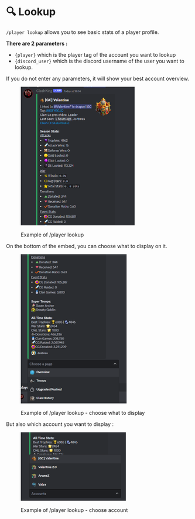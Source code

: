 # 🔍 Lookup

`/player lookup` allows you to see basic stats of a player profile.

**There are 2 parameters :**&#x20;

* `{player}` which is the player tag of the account you want to lookup
* `{discord_user}` which is the discord username of the user you want to lookup.

If you do not enter any parameters, it will show your best account overview.

<figure><img src="../.gitbook/assets/image (60).png" alt="" width="311"><figcaption><p>Example of /player lookup</p></figcaption></figure>

On the bottom of the embed, you can choose what to display on it.

<figure><img src="../.gitbook/assets/image (61).png" alt="" width="289"><figcaption><p>Example of /player lookup - choose what to display</p></figcaption></figure>

But also which account you want to display :&#x20;

<figure><img src="../.gitbook/assets/image (62).png" alt="" width="287"><figcaption><p>Example of /player lookup - choose account</p></figcaption></figure>
